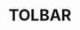 ---
lastmod: '2025-04-06T06:05:20+00:00'
latitude: -35.997349
layout: suburb
longitude: 148.769744
postcode: '2629'
state: NSW
title: TOLBAR
url: /nsw/tolbar/
---